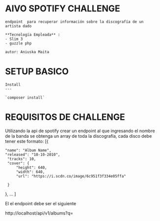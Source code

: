 # AIVO SPOTIFY CHALLENGE
    endpoint  para recuperar información sobre la discografía de un artista dado

    **Tecnología Empleada** :
    - Slim 3
    - guzzle php

    autor: Aniuska Maita

#  SETUP BASICO
    Install
    ---

    `composer install`


# REQUISITOS DE CHALLENGE
Utilizando la api de spotify crear un endpoint al que ingresando el nombre de la banda se obtenga un array de toda la discografía, cada disco debe tener este formato:
[{

    "name": "Album Name",
    "released": "10-10-2010",
     "tracks": 10,
     "cover": {
         "height": 640,
         "width": 640,
         "url": "https://i.scdn.co/image/6c951f3f334e05ffa"

     }
 },
  ...
]

 El el endpoint debe ser el siguiente

http://localhost/api/v1/albums?q=<band-name>
